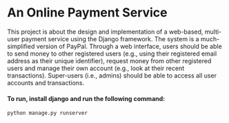 # An Online Payment Service

This project is about the design and implementation of a web-based, multi-user payment service using the Django framework. The system is a much-simplified version of PayPal. Through a  web interface, users should be able to send money to other registered users (e.g., using their registered email address as their unique identifier), request money from other registered users and manage their own account (e.g., look at their recent transactions). Super-users (i.e., admins) should be able to access all user accounts and transactions. 

#### To run, install django and run the following command:
```
python manage.py runserver
```
